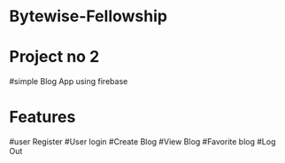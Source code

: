 # Bytewise-Fellowship


# Project no 2
#simple Blog App using firebase

# Features
#user Register
#User login
#Create Blog
#View Blog
#Favorite blog
#Log Out